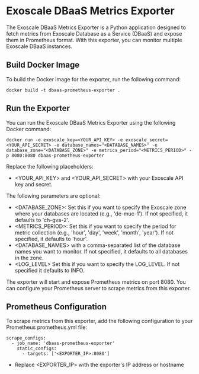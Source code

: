 # Exoscale DBaaS Metrics Exporter

The Exoscale DBaaS Metrics Exporter is a Python application designed to fetch metrics from Exoscale Database as a Service (DBaaS) and expose them in Prometheus format.
With this exporter, you can monitor multiple Exoscale DBaaS instances. 

## Build Docker Image
To build the Docker image for the exporter, run the following command:
```
docker build -t dbaas-prometheus-exporter .
```

## Run the Exporter
You can run the Exoscale DBaaS Metrics Exporter using the following Docker command:
```
docker run -e exoscale_key=<YOUR_API_KEY> -e exoscale_secret=<YOUR_API_SECRET> -e database_names="<DATABASE_NAMES>" -e database_zone="<DATABASE_ZONE>" -e metrics_period="<METRICS_PERIOD>" -p 8080:8080 dbaas-prometheus-exporter
```
Replace the following placeholders:
* <YOUR_API_KEY> and <YOUR_API_SECRET> with your Exoscale API key and secret.

The following parameters are optional:
* <DATABASE_ZONE>: Set this if you want to specify the Exoscale zone where your databases are located (e.g., 'de-muc-1'). If not specified, it defaults to 'ch-gva-2'.
* <METRICS_PERIOD>: Set this if you want to specify the period for metric collection (e.g., 'hour', 'day', 'week', 'month', 'year'). If not specified, it defaults to 'hour'.
* <DATABASE_NAMES> with a comma-separated list of the database names you want to monitor. If not specified, it defaults to all databases in the zone.
* <LOG_LEVEL> Set this if you want to specify the LOG_LEVEL. If not specified it defaults to INFO.

The exporter will start and expose Prometheus metrics on port 8080. You can configure your Prometheus server to scrape metrics from this exporter.

## Prometheus Configuration
To scrape metrics from this exporter, add the following configuration to your Prometheus prometheus.yml file:
```
scrape_configs:
  - job_name: 'dbaas-prometheus-exporter'
    static_configs:
      - targets: ['<EXPORTER_IP>:8080'] 
```
* Replace <EXPORTER_IP> with the exporter's IP address or hostname
